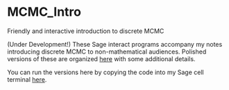 # MCMC_Intro
Friendly and interactive introduction to discrete MCMC

(Under Development!)
These Sage interact programs accompany my notes introducing discrete MCMC to non-mathematical audiences. Polished versions of these are organized <a href="https://people.csail.mit.edu/ddeford/mcmc_intro.php">here</a> with some additional details. 

You can run the versions here by copying the code into my Sage cell terminal <a href="https://people.csail.mit.edu/ddeford/sage_cell.html">here</a>.

